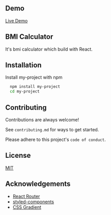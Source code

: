 
## Demo
[Live Demo](https://whatsbmicalculatorwithreact.netlify.app )

  
## BMI Calculator

It's bmi calculator which build with React.

  
## Installation 

Install my-project with npm

```bash 
  npm install my-project
  cd my-project
```
    
## Contributing

Contributions are always welcome!

See `contributing.md` for ways to get started.

Please adhere to this project's `code of conduct`.

  
## License

[MIT](https://choosealicense.com/licenses/mit/)

  
## Acknowledgements

 - [React Router](https://reactrouter.com/web/guides/quick-start)
 - [styled-components](https://styled-components.com/)
 - [CSS Gradient](https://cssgradient.io/)

  